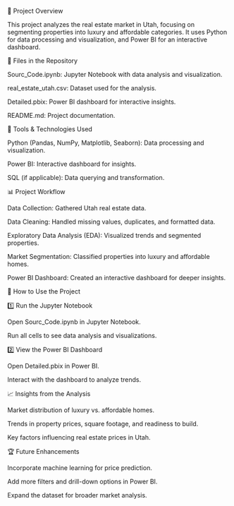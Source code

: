 📌 Project Overview

This project analyzes the real estate market in Utah, focusing on segmenting properties into luxury and affordable categories. It uses Python for data processing and visualization, and Power BI for an interactive dashboard.

📂 Files in the Repository

Sourc_Code.ipynb: Jupyter Notebook with data analysis and visualization.

real_estate_utah.csv: Dataset used for the analysis.

Detailed.pbix: Power BI dashboard for interactive insights.

README.md: Project documentation.

🔧 Tools & Technologies Used

Python (Pandas, NumPy, Matplotlib, Seaborn): Data processing and visualization.

Power BI: Interactive dashboard for insights.

SQL (if applicable): Data querying and transformation.

📊 Project Workflow

Data Collection: Gathered Utah real estate data.

Data Cleaning: Handled missing values, duplicates, and formatted data.

Exploratory Data Analysis (EDA): Visualized trends and segmented properties.

Market Segmentation: Classified properties into luxury and affordable homes.

Power BI Dashboard: Created an interactive dashboard for deeper insights.

🚀 How to Use the Project

1️⃣ Run the Jupyter Notebook

Open Sourc_Code.ipynb in Jupyter Notebook.

Run all cells to see data analysis and visualizations.

2️⃣ View the Power BI Dashboard

Open Detailed.pbix in Power BI.

Interact with the dashboard to analyze trends.

📈 Insights from the Analysis

Market distribution of luxury vs. affordable homes.

Trends in property prices, square footage, and readiness to build.

Key factors influencing real estate prices in Utah.

🏆 Future Enhancements

Incorporate machine learning for price prediction.

Add more filters and drill-down options in Power BI.

Expand the dataset for broader market analysis.

